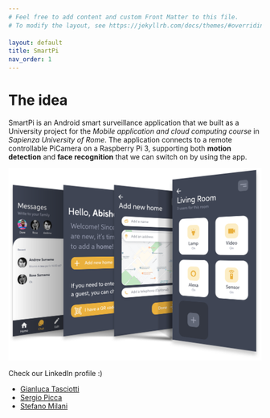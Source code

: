 ```yaml
---
# Feel free to add content and custom Front Matter to this file.
# To modify the layout, see https://jekyllrb.com/docs/themes/#overriding-theme-defaults

layout: default
title: SmartPi
nav_order: 1
---
```


The idea
==================
SmartPi is an Android smart surveillance application that we built as a University project for the *Mobile application and cloud computing course* in *Sapienza University of Rome*. The application connects to a remote controllable PiCamera on a Raspberry Pi 3, supporting both **motion detection** and **face recognition** that we can switch on by using the app.

![Overview of the app](images/overview.png)


Check our LinkedIn profile :)

* [Gianluca Tasciotti](https://www.linkedin.com/in/gianluca-tasciotti/)
* [Sergio Picca](https://www.linkedin.com/in/sergio-picca-801b0b173/)
* [Stefano Milani](https://www.linkedin.com/in/stefano-milani-561044181/)
